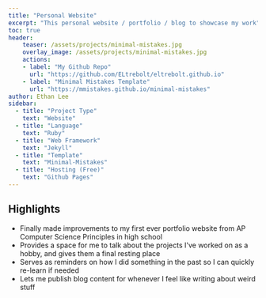 ```yaml
---
title: "Personal Website"
excerpt: "This personal website / portfolio / blog to showcase my work"
toc: true
header:
    teaser: /assets/projects/minimal-mistakes.jpg
    overlay_image: /assets/projects/minimal-mistakes.jpg
    actions:
    - label: "My Github Repo"
      url: "https://github.com/ELtrebolt/eltrebolt.github.io"
    - label: "Minimal Mistakes Template"
      url: "https://mmistakes.github.io/minimal-mistakes"
author: Ethan Lee
sidebar:
  - title: "Project Type"
    text: "Website"
  - title: "Language"
    text: "Ruby"
  - title: "Web Framework"
    text: "Jekyll"
  - title: "Template"
    text: "Minimal-Mistakes"
  - title: "Hosting (Free)"
    text: "Github Pages"
---
```


## Highlights
- Finally made improvements to my first ever portfolio website from AP Computer Science Principles in high school 
- Provides a space for me to talk about the projects I've worked on as a hobby, and gives them a final resting place
- Serves as reminders on how I did something in the past so I can quickly re-learn if needed
- Lets me publish blog content for whenever I feel like writing about weird stuff